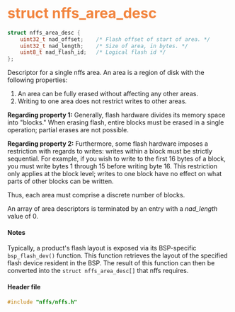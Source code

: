 ## <font color="F2853F" style="font-size:24pt">struct nffs\_area\_desc</font>

```c
struct nffs_area_desc {
    uint32_t nad_offset;    /* Flash offset of start of area. */
    uint32_t nad_length;    /* Size of area, in bytes. */
    uint8_t nad_flash_id;   /* Logical flash id */
};
```

Descriptor for a single nffs area.  An area is a region of disk with the following properties:

1. An area can be fully erased without affecting any other areas.
2. Writing to one area does not restrict writes to other areas.

**Regarding property 1:** Generally, flash hardware divides its memory space into "blocks."  When erasing flash, entire blocks must be erased in a single operation; partial erases are not possible.

**Regarding property 2:** Furthermore, some flash hardware imposes a restriction with regards to writes: writes within a block must be strictly sequential.  For example, if you wish to write to the first 16 bytes of a block, you must write bytes 1 through 15 before writing byte 16.  This restriction only applies at the block level; writes to one block have no effect on what parts of other blocks can be written.

Thus, each area must comprise a discrete number of blocks.

An array of area descriptors is terminated by an entry with a *nad_length* value of 0.

#### Notes

Typically, a product's flash layout is exposed via its BSP-specific `bsp_flash_dev()` function.  This function retrieves the layout of the specified flash device resident in the BSP.  The result of this function can then be converted into the `struct nffs_area_desc[]` that nffs requires.

#### Header file

```c
#include "nffs/nffs.h"
```
